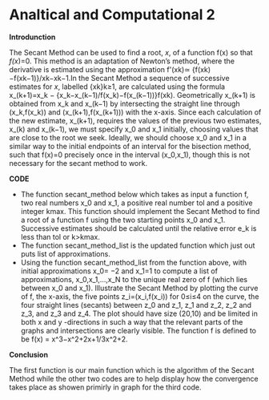 # Analtical and Computational 2

**Introdunction**

The Secant Method can be used to find a root, *x*, of a function f(x) so that *f(x*)=0. This method is an adaptation of Newton’s method, where the derivative is estimated using the approximation f'(xk)≃ {f(xk)−f(xk−1)}/xk−xk−1.In the Secant Method a sequence of successive estimates for *x*, labelled {xk}k≥1, are calculated using the formula x_(k+1)=x_k − {x_k−x_(k−1)/f(x_k)−f(x_(k−1))}f(xk). Geometrically x_(k+1) is obtained from x_k and x_(k−1) by intersecting the straight line through (x_k,f(x_k)) and (x_(k+1),f(x_(k+1))) with the x-axis. Since each calculation of the new estimate, x_(k+1), requires the values of the previous two estimates, x_(k) and x_(k−1), we must specify x_0 and x_1 initially, choosing values that are close to the root we seek. Ideally, we should choose x_0 and x_1 in a similar way to the initial endpoints of an interval for the bisection method, such that f(x)=0 precisely once in the interval (x_0,x_1), though this is not necessary for the secant method to work. 

**CODE**

* The function secant_method below which takes as input a function f, two real numbers x_0 and x_1, a positive real number tol and a positive integer kmax. This function should implement the Secant Method to find a root of a function f using the two starting points x_0 and x_1. Successive estimates should be calculated until the relative error e_k is less than tol or k>kmax.
* The function secant_method_list is the updated function which just out puts list of approximations.
* Using the function secant_method_list from the function above, with initial approximations x_0= −2 and x_1=1 to compute a list of approximations, x_0,x_1,…,x_N to the unique real zero of f (which lies between x_0 and x_1). Illustrate the Secant Method by plotting the curve of f, the x-axis, the five points z_i=(x_i,f(x_i)) for 0≤i≤4 on the curve, the four straight lines (secants) between z_0 and z_1, z_1 and z_2, z_2 and z_3, and z_3 and z_4. The plot should have size (20,10) and be limited in both x and y -directions in such a way that the relevant parts of the graphs and intersections are clearly visible. The function f is defined to be f(x) = x^3−x^2+2x+1/3x^2+2.

**Conclusion**

The first function is our main function which is the algorithm of the Secant Method while the other two codes are to help display how the convergence takes place as showen primirly in graph for the third code.
